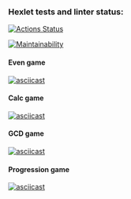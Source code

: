 ### Hexlet tests and linter status:
[![Actions Status](https://github.com/glincow/java-project-61/actions/workflows/hexlet-check.yml/badge.svg)](https://github.com/glincow/java-project-61/actions)

[![Maintainability](https://api.codeclimate.com/v1/badges/0bb68c68dee416507da8/maintainability)](https://codeclimate.com/github/glincow/java-project-61/maintainability)

#### Even game
[![asciicast](https://asciinema.org/a/703890.svg)](https://asciinema.org/a/703890)

#### Calc game
[![asciicast](https://asciinema.org/a/703919.svg)](https://asciinema.org/a/703919)

#### GCD game
[![asciicast](https://asciinema.org/a/703925.svg)](https://asciinema.org/a/703925)

#### Progression game
[![asciicast](https://asciinema.org/a/703933.svg)](https://asciinema.org/a/703933)